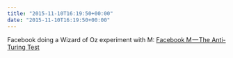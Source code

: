```yaml
---
title: "2015-11-10T16:19:50+00:00"
date: "2015-11-10T16:19:50+00:00"
---
```


Facebook doing a Wizard of Oz experiment with M: [Facebook M — The Anti-Turing Test](https://medium.com/@arikaleph/facebook-m-the-anti-turing-test-74c5af19987c)
